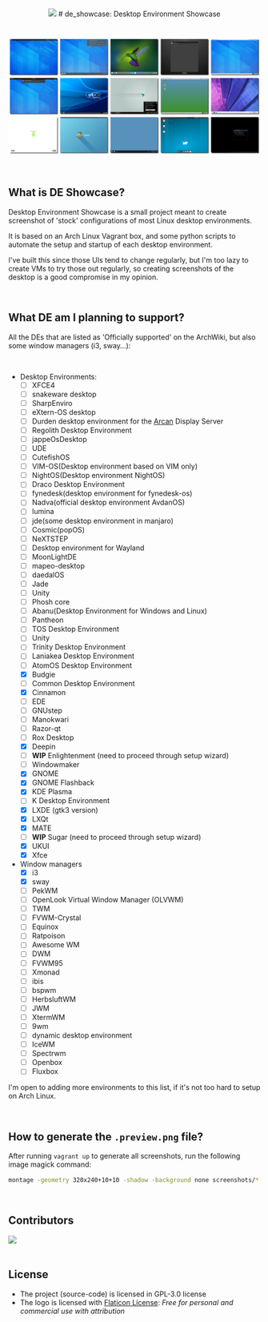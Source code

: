 <br/>

<p align="center">
   <img src="https://cdn-icons-png.flaticon.com/512/2704/2704234.png" width="80px"/>
   # de_showcase: Desktop Environment Showcase
</p>

# 

![Captures taken by DE Showcase](.preview.png)

<br/>

## What is DE Showcase?

Desktop Environment Showcase is a small project meant to create screenshot of
'stock' configurations of most Linux desktop environments.

It is based on an Arch Linux Vagrant box, and some python scripts to automate
the setup and startup of each desktop environment.

I've built this since those UIs tend to change regularly, but I'm too lazy to
create VMs to try those out regularly, so creating screenshots of the desktop
is a good compromise in my opinion.

<br/>

## What DE am I planning to support?

All the DEs that are listed as 'Officially supported' on the ArchWiki, but also
some window managers (i3, sway…):

<br/>

- Desktop Environments:
  - [ ] XFCE4
  - [ ] snakeware desktop
  - [ ] SharpEnviro
  - [ ] eXtern-OS desktop
  - [ ] Durden desktop environment for the [Arcan](https://www.arcan-fe.com/) Display Server
  - [ ] Regolith Desktop Environment
  - [ ] jappeOsDesktop
  - [ ] UDE
  - [ ] CutefishOS
  - [ ] VIM-OS(Desktop environment based on VIM only)
  - [ ] NightOS(Desktop environment NightOS)
  - [ ] Draco Desktop Environment
  - [ ] fynedesk(desktop environment for fynedesk-os)
  - [ ] Nadva(official desktop environment AvdanOS)
  - [ ] lumina
  - [ ] jde(some desktop environment in manjaro)
  - [ ] Cosmic(popOS)
  - [ ] NeXTSTEP
  - [ ] Desktop environment for Wayland
  - [ ] MoonLightDE
  - [ ] mapeo-desktop
  - [ ] daedalOS
  - [ ] Jade
  - [ ] Unity
  - [ ] Phosh core
  - [ ] Abanu(Desktop Environment for Windows and Linux)
  - [ ] Pantheon 
  - [ ] TOS Desktop Environment
  - [ ] Unity
  - [ ] Trinity Desktop Environment
  - [ ] Laniakea Desktop Environment
  - [ ] AtomOS Desktop Environment
  - [x] Budgie
  - [ ] Common Desktop Environment
  - [x] Cinnamon
  - [ ] EDE
  - [ ] GNUstep
  - [ ] Manokwari
  - [ ] Razor-qt
  - [ ] Rox Desktop
  - [x] Deepin
  - [ ] **WIP** Enlightenment (need to proceed through setup wizard)
  - [ ] Windowmaker
  - [x] GNOME
  - [x] GNOME Flashback
  - [x] KDE Plasma
  - [ ] K Desktop Environment
  - [x] LXDE (gtk3 version)
  - [x] LXQt
  - [x] MATE
  - [ ] **WIP** Sugar (need to proceed through setup wizard)
  - [x] UKUI
  - [x] Xfce

- Window managers
  - [x] i3
  - [x] sway
  - [ ] PekWM
  - [ ] OpenLook Virtual Window Manager (OLVWM)
  - [ ] TWM
  - [ ] FVWM-Crystal
  - [ ] Equinox
  - [ ] Ratpoison
  - [ ] Awesome WM
  - [ ] DWM
  - [ ] FVWM95
  - [ ] Xmonad
  - [ ] ibis
  - [ ] bspwm
  - [ ] HerbsluftWM
  - [ ] JWM
  - [ ] XtermWM
  - [ ] 9wm
  - [ ] dynamic desktop environment
  - [ ] IceWM
  - [ ] Spectrwm
  - [ ] Openbox
  - [ ] Fluxbox
  
I'm open to adding more environments to this list, if it's not too hard to setup
on Arch Linux.

<br/>

## How to generate the `.preview.png` file?

After running `vagrant up` to generate all screenshots, run the following image
magick command:

```bash
montage -geometry 320x240+10+10 -shadow -background none screenshots/*.png .preview.png
```

<br/>

## Contributors
<a href="https://github.com/cafehaine/de_showcase/graphs/contributors">
  <img src="https://contrib.rocks/image?repo=cafehaine/de_showcase" />
</a>

<br/>
<br/>

## License
- The project (source-code) is licensed in GPL-3.0 license
- The logo is licensed with [Flaticon License](https://www.flaticon.com/free-icon/desktop-computer_2704234?term=desktop&page=1&position=15&page=1&position=15&related_id=2704234&origin=search): *Free for personal and commercial use with attribution*
